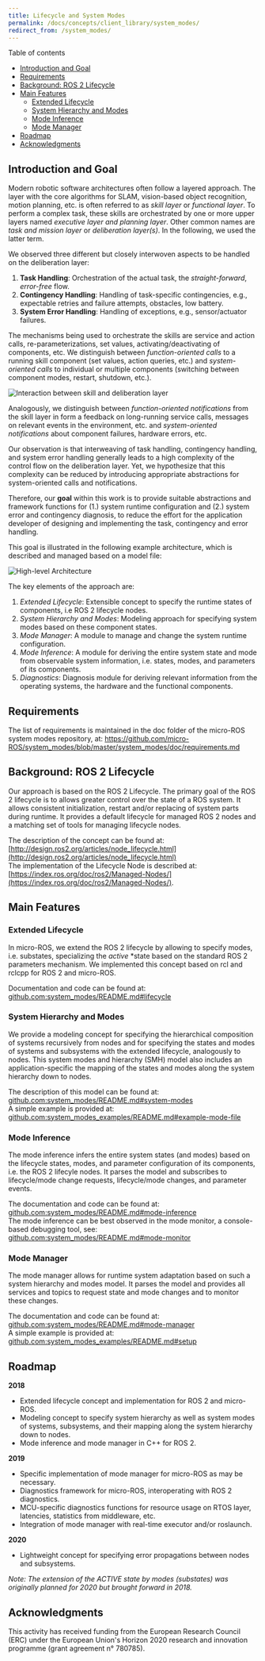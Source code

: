 ```yaml
---
title: Lifecycle and System Modes
permalink: /docs/concepts/client_library/system_modes/
redirect_from: /system_modes/
---
```



Table of contents
- [Introduction and Goal](#introduction-and-goal)
- [Requirements](#requirements)
- [Background: ROS 2 Lifecycle](#background-ros-2-lifecycle)
- [Main Features](#main-features)
  - [Extended Lifecycle](#extended-lifecycle)
  - [System Hierarchy and Modes](#system-hierarchy-and-modes)
  - [Mode Inference](#mode-inference)
  - [Mode Manager](#mode-manager)
- [Roadmap](#roadmap)
- [Acknowledgments](#acknowledgments)


## Introduction and Goal

Modern robotic software architectures often follow a layered approach. The layer with the core algorithms for SLAM, vision-based object recognition, motion planning, etc. is often referred to as *skill layer* or *functional layer*. To perform a complex task, these skills are orchestrated by one or more upper layers named *executive layer and planning layer*. Other common names are *task and mission layer* or *deliberation layer(s)*. In the following, we used the latter term.

We observed three different but closely interwoven aspects to be handled on the deliberation layer:

1.  **Task Handling**: Orchestration of the actual task, the *straight-forward*, *error-free* flow.
2.  **Contingency Handling**: Handling of task-specific contingencies, e.g., expectable retries and failure attempts, obstacles, low battery.
3.  **System Error Handling**: Handling of exceptions, e.g., sensor/actuator failures.

The mechanisms being used to orchestrate the skills are service and action calls, re-parameterizations, set values, activating/deactivating of components, etc. We distinguish between *function-oriented calls* to a running skill component (set values, action queries, etc.) and *system-oriented calls* to individual or multiple components (switching between component modes, restart, shutdown, etc.).

![Interaction between skill and deliberation layer](interactions_between_skill_and_deliberation_layer.png)

Analogously, we distinguish between *function-oriented notifications* from the skill layer in form a feedback on long-running service calls, messages on relevant events in the environment, etc. and *system-oriented notifications* about component failures, hardware errors, etc.

Our observation is that interweaving of task handling, contingency handling, and system error handling generally leads to a high complexity of the control flow on the deliberation layer. Yet, we hypothesize that this complexity can be reduced by introducing appropriate abstractions for system-oriented calls and notifications.

Therefore, our **goal** within this work is to provide suitable abstractions and framework functions for (1.) system runtime configuration and (2.) system error and contingency diagnosis, to reduce the effort for the application developer of designing and implementing the task, contingency and error handling.

This goal is illustrated in the following example architecture, which is described and managed based on a model file:

![High-level Architecture](mode-management.png)

The key elements of the approach are:

1.  _Extended Lifecycle_: Extensible concept to specify the runtime states of components, i.e ROS 2 lifecycle nodes.
2.  _System Hierarchy and Modes_: Modeling approach for specifying system modes based on these component states.
3.  _Mode Manager_: A module to manage and change the system runtime configuration.
4.  _Mode Inference_: A module for deriving the entire system state and mode from observable system information, i.e. states, modes, and parameters of its components.
5.  _Diagnostics_: Diagnosis module for deriving relevant information from the operating systems, the hardware and the functional components.

## Requirements

The list of requirements is maintained in the doc folder of the micro-ROS system modes repository, at:  https://github.com/micro-ROS/system_modes/blob/master/system_modes/doc/requirements.md


## Background: ROS 2 Lifecycle

Our approach is based on the ROS 2 Lifecycle. The primary goal of the ROS 2 lifecycle is to allows greater control over the state of a ROS system. It allows consistent initialization, restart and/or replacing of system parts during runtime. It provides a default lifecycle for managed ROS 2 nodes and a matching set of tools for managing lifecycle nodes.

The description of the concept can be found at:   [http://design.ros2.org/articles/node_lifecycle.html](http://design.ros2.org/articles/node_lifecycle.html)  
The implementation of the Lifecycle Node is described at:  
[https://index.ros.org/doc/ros2/Managed-Nodes/](https://index.ros.org/doc/ros2/Managed-Nodes/).

## Main Features

### Extended Lifecycle

In micro-ROS, we extend the ROS 2 lifecycle by allowing to specify modes, i.e. substates, specializing the *active* *state based on the standard ROS 2 parameters mechanism. We implemented this concept based on rcl and rclcpp for ROS 2 and micro-ROS.

Documentation and code can be found at:  
[github.com:system_modes/README.md#lifecycle](https://github.com/micro-ROS/system_modes/blob/master/system_modes/README.md#lifecycle)


### System Hierarchy and Modes

We provide a modeling concept for specifying the hierarchical composition of systems recursively from nodes and for specifying the states and modes of systems and subsystems with the extended lifecycle, analogously to nodes. This system modes and hierarchy (SMH) model also includes an application-specific the mapping of the states and modes along the system hierarchy down to nodes.

The description of this model can be found at:  
[github.com:system_modes/README.md#system-modes](https://github.com/micro-ROS/system_modes/blob/master/system_modes/README.md#system-modes)  
A simple example is provided at:  
[github.com:system_modes_examples/README.md#example-mode-file](https://github.com/micro-ROS/system_modes/blob/master/system_modes_examples/README.md#example-mode-file)


### Mode Inference

The mode inference infers the entire system states (and modes) based on the lifecycle states, modes, and parameter configuration of its components, i.e. the ROS 2 lifecyle nodes. It parses the model and subscribes to lifecycle/mode change requests, lifecycle/mode changes, and parameter events.

The documentation and code can be found at:  
[github.com:system_modes/README.md#mode-inference](https://github.com/micro-ROS/system_modes/blob/master/system_modes/README.md#mode-inference)  
The mode inference can be best observed in the mode monitor, a console-based debugging tool, see:  
[github.com:system_modes/README.md#mode-monitor](https://github.com/micro-ROS/system_modes/blob/master/system_modes/README.md#mode-monitor)


### Mode Manager

The mode manager allows for runtime system adaptation based on such a system hierarchy and modes model. It parses the model and provides all services and topics to request state and mode changes and to monitor these changes.

The documentation and code can be found at:  
[github.com:system_modes/README.md#mode-manager](https://github.com/micro-ROS/system_modes/blob/master/system_modes/README.md#mode-manager)  
A simple example is provided at:  
[github.com:system_modes_examples/README.md#setup](https://github.com/micro-ROS/system_modes/blob/master/system_modes_examples/README.md#setup)


## Roadmap

**2018**
*   Extended lifecycle concept and implementation for ROS 2 and micro-ROS.
*   Modeling concept to specify system hierarchy as well as system modes of systems, subsystems, and their mapping along the system hierarchy down to nodes.
*   Mode inference and mode manager in C++ for ROS 2.

**2019**
*   Specific implementation of mode manager for micro-ROS as may be necessary.
*   Diagnostics framework for micro-ROS, interoperating with ROS 2 diagnostics.
*   MCU-specific diagnostics functions for resource usage on RTOS layer, latencies, statistics from middleware, etc.
*   Integration of mode manager with real-time executor and/or roslaunch.

**2020**
*   Lightweight concept for specifying error propagations between nodes and subsystems.

_Note: The extension of the ACTIVE state by modes (substates) was originally planned for 2020 but brought forward in 2018._


## Acknowledgments

This activity has received funding from the European Research Council (ERC) under the European Union's Horizon 2020 research and innovation programme (grant agreement n° 780785).
